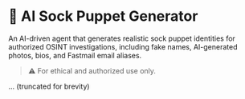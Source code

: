 # 🧠 AI Sock Puppet Generator

An AI-driven agent that generates realistic sock puppet identities for authorized OSINT investigations, including fake names, AI-generated photos, bios, and Fastmail email aliases.

> ⚠️ For ethical and authorized use only.

... (truncated for brevity)